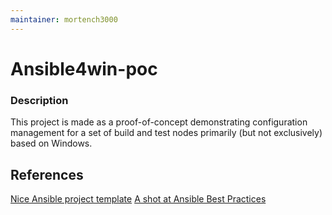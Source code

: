 ```yaml
---
maintainer: mortench3000
---
```


# Ansible4win-poc

### Description
This project is made as a proof-of-concept demonstrating configuration management for a set of build and test nodes primarily (but not exclusively) based on Windows.


## References
[Nice Ansible project template](https://github.com/cow-co/ansible-template)
[A shot at Ansible Best Practices](https://github.com/enginyoyen/ansible-best-practises)
